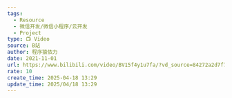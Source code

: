 ```yaml
---
tags:
  - Resource
  - 微信开发/微信小程序/云开发
  - Project
type: 📺 Video
source: B站
author: 程序猿依力
date: 2021-11-01
url: https://www.bilibili.com/video/BV15f4y1u7fa/?vd_source=84272a2d7f72158b38778819be5bc6ad
rate: 10
create_time: 2025-04-18 13:29
update_time: 2025/04/18 13:29
---
```

